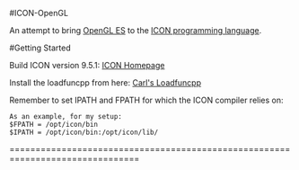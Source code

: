 #ICON-OpenGL 

An attempt to bring [OpenGL ES](http://en.wikipedia.org/wiki/OpenGL_ES) to the [ICON programming language](http://www.cs.arizona.edu/icon/docs/ipd266.htm).


#Getting Started

Build ICON version 9.5.1: [ICON Homepage](http://www.cs.arizona.edu/icon/v951/build.htm)

Install the loadfuncpp from here: [Carl's Loadfuncpp](http://www-users.cs.umn.edu/~carl/loadfuncpp.htm)

Remember to set IPATH and FPATH for which the ICON compiler relies on:

    As an example, for my setup:
    $FPATH = /opt/icon/bin
    $IPATH = /opt/icon/bin:/opt/icon/lib/

===============================================================================

